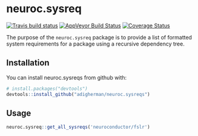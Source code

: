 # neuroc.sysreq
[![Travis build status](https://travis-ci.org/adigherman/neuroc.sysreq.svg?branch=master)](https://travis-ci.org/adigherman/neuroc.sysreq)
[![AppVeyor Build Status](https://ci.appveyor.com/api/projects/status/github/adigherman/neuroc.sysreq?branch=master&svg=true)](https://ci.appveyor.com/project/adigherman/neuroc.sysreq)
[![Coverage Status](https://coveralls.io/repos/github/adigherman/neuroc.sysreq/badge.svg)](https://coveralls.io/github/adigherman/neuroc.sysreq)

The purpose of the `neuroc.sysreq` package is to provide a list of formatted system requirements for a package using a recursive dependency tree.

## Installation

You can install neuroc.sysreqs from github with:

``` r
# install.packages("devtools")
devtools::install_github("adigherman/neuroc.sysreqs")
```

## Usage

``` r
neuroc.sysreq::get_all_sysreqs('neuroconductor/fslr')
```



